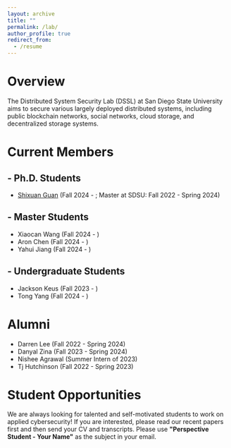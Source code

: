 ```yaml
---
layout: archive
title: ""
permalink: /lab/
author_profile: true
redirect_from:
  - /resume
---
```


Overview
======

The Distributed System Security Lab (DSSL) at San Diego State University aims to secure various largely deployed distributed systems, including public blockchain networks, social networks, cloud storage, and decentralized storage systems.

Current Members
======

\- Ph.D. Students
------
* <span style="color:blue">[Shixuan Guan](https://www.linkedin.com/in/sxguan)</span> (Fall 2024 - ; Master at SDSU: Fall 2022  - Spring 2024)


\- Master Students
------
* Xiaocan Wang (Fall 2024 - )
* Aron Chen (Fall 2024 - )
* Yahui Jiang (Fall 2024 - )

\- Undergraduate Students
------
* Jackson Keus (Fall 2023 - )
* Tong Yang (Fall 2024 - )


<!--
<h2>Ph.D. Students</h2>

<p><td align="center"><a href="https://www.linkedin.com/in/sxguan"> Shixuan Guan</a>&nbsp;&nbsp;&nbsp;&nbsp;&nbsp;&nbsp;</td></p>
<p><td align="center"><a href="https://www.linkedin.com/in/sxguan"> <span style="text-decoration:underline">this</span> </a>&nbsp;&nbsp;&nbsp;&nbsp;&nbsp;&nbsp;</td></p>


<h2>Master Students</h2>
<p><td align="center"><a href="https://www.linkedin.com/in/">Xiaocan Wang</a>&nbsp;&nbsp;&nbsp;&nbsp;&nbsp;&nbsp;</td></p>
<p><td align="center"><a href="https://www.linkedin.com/in/">Yahui Jiang</a>&nbsp;&nbsp;&nbsp;&nbsp;&nbsp;&nbsp;</td></p>
<p><td align="center"><a href="https://www.linkedin.com/in/">Aron Chen</a>&nbsp;&nbsp;&nbsp;&nbsp;&nbsp;&nbsp;</td></p>

<h2>Undergraduate Students</h2>
<p><td align="center"><a href="https://www.linkedin.com/in/">Jackson Keus</a>&nbsp;&nbsp;&nbsp;&nbsp;&nbsp;&nbsp;</td></p>
<p><td align="center"><a href="https://www.linkedin.com/in/">Tong Yang</a>&nbsp;&nbsp;&nbsp;&nbsp;&nbsp;&nbsp;</td></p>
-->


<!--
<table>
<tr>
<td><img src="../images/shixuan.jpg" alt="SC" width="250px" height="250px">&nbsp;&nbsp;&nbsp;&nbsp;&nbsp;&nbsp;</td>
<td><img src="../images/nishee.jpg" alt="SC" width="250px" height="250px">&nbsp;&nbsp;&nbsp;&nbsp;&nbsp;&nbsp;</td>
<td><img src="../images/darren.jpg" alt="SC" width="220px" height="250px">&nbsp;&nbsp;&nbsp;&nbsp;&nbsp;&nbsp;</td>
<td><img src="../images/danyal.jpg" alt="SC" width="160px" height="250px">&nbsp;&nbsp;&nbsp;&nbsp;&nbsp;&nbsp;</td>
</tr>
  <tr>
<td align="center"><a href="https://www.linkedin.com/in/sxguan">Shixuan Guan</a>&nbsp;&nbsp;&nbsp;&nbsp;&nbsp;&nbsp;</td>
<td align="center"><a href="https://www.linkedin.com/in/nisheeagrawal">Nishee Agrawal</a>&nbsp;&nbsp;&nbsp;&nbsp;&nbsp;&nbsp;</td>
<td align="center"><a href="https://www.linkedin.com/in/darren-the-lee">Darren Lee</a>&nbsp;&nbsp;&nbsp;&nbsp;&nbsp;&nbsp;</td>
<td align="center"><a href="https://likai1993.github.io/lab/">Danyal Zina</a>&nbsp;&nbsp;&nbsp;&nbsp;&nbsp;&nbsp;</td>
    </tr>
</table>
-->

Alumni
======
* Darren Lee (Fall 2022 - Spring 2024)
* Danyal Zina (Fall 2023 - Spring 2024)
* Nishee Agrawal (Summer Intern of 2023)
* Tj Hutchinson (Fall 2022 - Spring 2023)


<!--
<p><table class="imgtable"><tbody><tr></p>
<p><td><img src="../images/nishee.jpg" alt="SC" width="200px" height="200px">&nbsp;&nbsp;&nbsp;&nbsp;&nbsp;&nbsp;</a></td></p>
<p><td><img src="../images/darren.jpg" alt="SC" width="180px" height="200px">&nbsp;&nbsp;&nbsp;&nbsp;&nbsp;&nbsp;</td></p>
<p><td><img src="../images/danyal.jpg" alt="SC" width="130px" height="200px">&nbsp;&nbsp;&nbsp;&nbsp;&nbsp;&nbsp;</a></td></p>
<p></tr><tr></p>
<p><td align="center"><a href="https://www.linkedin.com/in/nisheeagrawal">Nishee Agrawal</a>&nbsp;&nbsp;&nbsp;&nbsp;&nbsp;&nbsp;</td></p>
<p><td align="center"><a href="https://www.linkedin.com/in/darren-the-lee">Darren Lee</a>&nbsp;&nbsp;&nbsp;&nbsp;&nbsp;&nbsp;</td></p>
<p><td align="center"><a href="">Danyal Zina</a>&nbsp;&nbsp;&nbsp;&nbsp;&nbsp;&nbsp;</td></p>
<p></tr></tbody></table></p>
-->


Student Opportunities
======
We are always looking for talented and self-motivated students to work on applied cybersecurity! If you are interested, please read our recent papers first and then send your CV and transcripts. Please use **"Perspective Student - Your Name"** as the subject in your email.

<!--
<h2>Master Students</h2>
<p><table class="imgtable"><tbody><tr></p>
<p><td><img src="../images/shixuan.jpg" alt="SC" width="200px" height="200px">&nbsp;&nbsp;&nbsp;&nbsp;&nbsp;&nbsp;</td></p>
<p><td><img src="../images/nishee.jpg" alt="SC" width="200px" height="200px">&nbsp;&nbsp;&nbsp;&nbsp;&nbsp;&nbsp;</a></td></p>
<p></tr><tr></p>
<p><td align="center"><a href="https://www.linkedin.com/in/sxguan">Shixuan Guan</a>&nbsp;&nbsp;&nbsp;&nbsp;&nbsp;&nbsp;</td></p>
<p><td align="center"><a href="https://www.linkedin.com/in/nisheeagrawal">Nishee Agrawal</a>&nbsp;&nbsp;&nbsp;&nbsp;&nbsp;&nbsp;</td></p>
<p></tr></tbody></table></p>
<h2>Undergraduate Students</h2>
<p><table class="imgtable"><tbody><tr></p>
<p><td><img src="../images/darren.jpg" alt="SC" width="180px" height="200px">&nbsp;&nbsp;&nbsp;&nbsp;&nbsp;&nbsp;</td></p>
<p><td><img src="../images/danyal.jpg" alt="SC" width="130px" height="200px">&nbsp;&nbsp;&nbsp;&nbsp;&nbsp;&nbsp;</a></td></p>
<p></tr><tr></p>
<p><td align="center"><a href="https://www.linkedin.com/in/darren-the-lee">Darren Lee</a>&nbsp;&nbsp;&nbsp;&nbsp;&nbsp;&nbsp;</td></p>
<p><td align="center"><a href="">Danyal Zina</a>&nbsp;&nbsp;&nbsp;&nbsp;&nbsp;&nbsp;</td></p>
<p></tr></tbody></table></p>
-->

<!-- <img style="float: left;" src="../images/shixuan.jpg"  width="200" height="200" title="Shixuan Guan"> -->
<!--
**Shixuan Guan**: ![Shixuan Guan](../images/shixuan.jpg){:height="200px" width="200px"}
**Darren Lee**: ![Darren Lee](../images/darren.jpg){:height="200px" width="200px"}
**Danyal Zina**: ![Danyal Zina](../images/danyal.jpg){:height="100px" width="200px"}
-->


<!-- Darren is an undergraduate student in the CS department. His research interests lie in blockchain network DoS security. -->

<!--
<h3>Shixuan Guan</h3>
<figure class="figure">
  <img src="../images/shixuan.jpg" alt="Shixuan"  width="100" height="100">
  <figcaption class="figcaption">Shixuan Guan is a master's student in the CS department. His research interests include cryptocurrency scam detection and cross-chain security. </figcaption>
</figure>
<figure>
  <img src="../images/shixuan.jpg" alt="Shixuan Guan" width="200" height="200" />
  <figcaption>Shixuan is a master's student in the CS department. His research interests include cryptocurrency scam detection and cross-chain security.</figcaption>
</figure>
<h3>Danyal Zina</h3>
<figure class="figure">
  <img src="../images/danyal.jpg" alt=""  width="50" height="100">
  <figcaption class="figcaption">Danyal is an undergraduate student in the CS department. His research interests lie in cryptocurrency scam detection. </figcaption>
</figure>
-->
